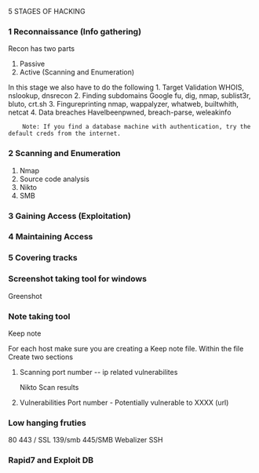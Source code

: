 5 STAGES OF HACKING

### 1 Reconnaissance (Info gathering)
Recon has two parts 
1. Passive
2. Active (Scanning and Enumeration)

In this stage we also have to do the following
	1. Target Validation
		WHOIS, nslookup, dnsrecon
	2. Finding subdomains
		Google fu, dig, nmap, sublist3r, bluto, crt.sh
	3. Fingureprinting
		nmap, wappalyzer, whatweb, builtwhith, netcat
	4. Data breaches
		Havelbeenpwned, breach-parse, weleakinfo
		
		Note: If you find a database machine with authentication, try the default creds from the internet.







### 2 Scanning and Enumeration
1. Nmap
2. Source code analysis
3. Nikto
4. SMB

### 3 Gaining Access (Exploitation)

### 4 Maintaining Access

### 5 Covering tracks


### Screenshot taking tool for windows
Greenshot

### Note taking tool 
Keep note

For each host make sure you are creating a Keep note file.
Within the file
Create two sections
1. Scanning
	port number -- ip
	related vulnerabilites

	Nikto Scan results

2. Vulnerabilities
Port number - Potentially vulnerable to XXXX (url)

### Low hanging fruties
80
443 / SSL
139/smb
445/SMB
Webalizer
SSH

### Rapid7 and Exploit DB

